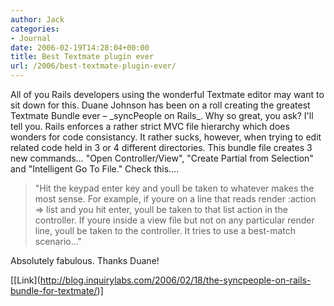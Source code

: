 ```yaml
---
author: Jack
categories:
- Journal
date: 2006-02-19T14:28:04+00:00
title: Best Textmate plugin ever
url: /2006/best-textmate-plugin-ever/
---
```


All of you Rails developers using the wonderful Textmate editor may want to sit down for this. Duane Johnson has been on a roll creating the greatest Textmate Bundle ever &#8211; \_syncPeople on Rails\_. Why so great, you ask? I'll tell you. Rails enforces a rather strict MVC file hierarchy which does wonders for code consistancy. It rather sucks, however, when trying to edit related code held in 3 or 4 different directories. This bundle file creates 3 new commands&#8230; "Open Controller/View", "Create Partial from Selection" and "Intelligent Go To File." Check this&#8230;. 

> "Hit the keypad enter key and youll be taken to whatever makes the most sense. For example, if youre on a line that reads render :action => list and you hit enter, youll be taken to that list action in the controller. If youre inside a view file but not on any particular render line, youll be taken to the controller. It tries to use a best-match scenario&#8230;" 

Absolutely fabulous. Thanks Duane! 

\[[Link\](<http://blog.inquirylabs.com/2006/02/18/the-syncpeople-on-rails-bundle-for-textmate/>)]